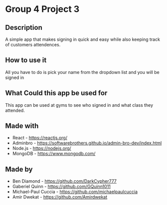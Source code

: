 # Group 4 Project 3

## Description

A simple app that makes signing in quick and easy while also keeping track of customers attendences.

## How to use it

All you have to do is pick your name from the dropdown list and you will be signed in

## What Could this app be used for

This app can be used at gyms to see who signed in and what class they attended.

## Made with

* React - <https://reactjs.org/>
* Adminbro - <https://softwarebrothers.github.io/admin-bro-dev/index.html>
* Node.js - <https://nodejs.org/>
* MongoDB - <https://www.mongodb.com/>

## Made by

* Ben Diamond - <https://github.com/DarkCypher777>
* Gaberiel Quinn - <https://github.com/GQuinn1011>
* Michael-Paul Cuccia - <https://github.com/michaelpaulcuccia>
* Amir Dwekat - <https://github.com/Amirdwekat>
